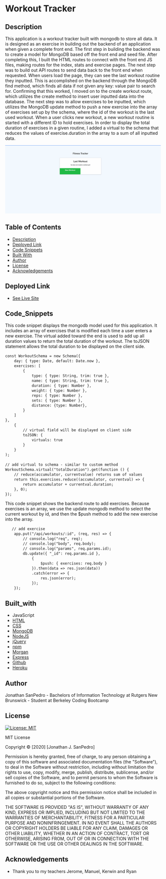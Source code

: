 # Workout Tracker

## Description

This application is a workout tracker built with mongodb to store all data. It is designed as an exercise in building out the backend of an application when given a complete front end. The first step in building the backend was to create a model for MongoDB based off the front end and seed file. After completing this, I built the HTML routes to connect with the front end JS files, making  routes for the index, stats and exercise pages. The next step was to build out API routes to send data back to the front end when requested. When users load the page, they can see the last workout routine they inputted. This is accomplished on the backend through the MongoDB find method, which finds all data if not given any key: value pair to search for. Confirming that this worked, I moved on to the create workout route, which utilizes the create method to insert user inputted data into the database. The next step was to allow exercises to be inputted, which utilizes the MongoDB update method to push a new exercise into the array of exercises set up by the schema, where the id of the workout is the last used workout. When a user clicks new workout, a new workout routine is started with a different ID to hold exercises. In order to display the total duration of exercises in a given routine, I added a virtual to the schema that reduces the values of exercise.duration in the array to a sum of all inputted data.

![Usage](/public/assets/workout.gif)

## Table of Contents
* [Description](#description)
* [Deployed Link](#deployed-link)
* [Code Snippets](#code_snippets)
* [Built With](#built_with)
* [Author](#author)
* [License](#license)
* [Acknowledgements](#acknowledgements)


## Deployed Link

* [See Live Site](https://jsp-workout-buddy.herokuapp.com/)


## Code_Snippets

This code snippet displays the mongodb model used for this application. It includes an array of exercises that is modified each time a user enters a new exercise. The virtual added toward the end is used to add up all duration values to return the total duration of the workout. The toJSON statement allows the total duration to be displayed on the client side. 

```
const WorkoutSchema = new Schema({
    day: { type: Date, default: Date.now },
    exercises: [
        {
            type: { type: String, trim: true },
            name: { type: String, trim: true },
            duration: { type: Number },
            weight: { type: Number },
            reps: { type: Number },
            sets: { type: Number },
            distance: {type: Number},
        }
    ]
},
    {
        // virtual field will be displayed on client side
        toJSON: {
            virtuals: true
        }
    }
);

// add virtual to schema - similar to custom method
WorkoutSchema.virtual("totalDuration").get(function () {
    // reduce(accumulator, currentvalue) returns sum of values
    return this.exercises.reduce((accumulator, currentval) => {
        return accumulator + currentval.duration;
    }, 0);
});

```

This code snippet shows the backend route to add exercises. Because exercises is an array, we use the update mongodb method to select the current workout by id, and then the $push method to add the new exercise into the array. 

```
   // add exercise
    app.put("/api/workouts/:id", (req, res) => {
        // console.log("req", req);
        // console.log("body", req.body);
        // console.log("params", req.params.id);
        db.update({ "_id": req.params.id },
            {
                $push: { exercises: req.body }
            }).then(data => res.json(data))
            .catch(error => {
                res.json(error);
            });
    });
```



## Built_with
* JavaScript
* [HTML](https://developer.mozilla.org/en-US/docs/Web/HTML)
* [CSS](https://developer.mozilla.org/en-US/docs/Web/CSS)
* [MongoDB](https://www.mongodb.com/)
* [NodeJS](https://nodejs.org/en/)
* [jQuery](https://jquery.com/)
* [npm](https://www.npmjs.com/)
* [Morgan](https://www.npmjs.com/package/morgan)
* [Express](https://expressjs.com/)
* [Github](https://github.com/)
* [Heroku](https://dashboard.heroku.com/)

## Author
Jonathan SanPedro - Bachelors of Information Technology at Rutgers New Brunswick - Student at Berkeley Coding Bootcamp


## License
[![License: MIT](https://img.shields.io/badge/License-MIT-yellow.svg)](https://opensource.org/licenses/MIT)

MIT License

Copyright &copy; [2020] [Jonathan J. SanPedro]

Permission is hereby granted, free of charge, to any person obtaining a copy
of this software and associated documentation files (the "Software"), to deal
in the Software without restriction, including without limitation the rights
to use, copy, modify, merge, publish, distribute, sublicense, and/or sell
copies of the Software, and to permit persons to whom the Software is
furnished to do so, subject to the following conditions:

The above copyright notice and this permission notice shall be included in all
copies or substantial portions of the Software.

THE SOFTWARE IS PROVIDED "AS IS", WITHOUT WARRANTY OF ANY KIND, EXPRESS OR
IMPLIED, INCLUDING BUT NOT LIMITED TO THE WARRANTIES OF MERCHANTABILITY,
FITNESS FOR A PARTICULAR PURPOSE AND NONINFRINGEMENT. IN NO EVENT SHALL THE
AUTHORS OR COPYRIGHT HOLDERS BE LIABLE FOR ANY CLAIM, DAMAGES OR OTHER
LIABILITY, WHETHER IN AN ACTION OF CONTRACT, TORT OR OTHERWISE, ARISING FROM,
OUT OF OR IN CONNECTION WITH THE SOFTWARE OR THE USE OR OTHER DEALINGS IN THE
SOFTWARE.

## Acknowledgements

* Thank you to my teachers Jerome, Manuel, Kerwin and Ryan

